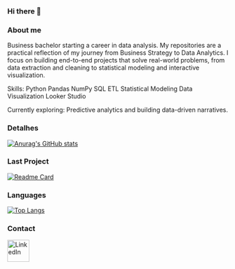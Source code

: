 ### Hi there 👋

### About me
Business bachelor starting a career in data analysis.
My repositories are a practical reflection of my journey from Business Strategy to Data Analytics. I focus on building end-to-end projects that solve real-world problems, from data extraction and cleaning to statistical modeling and interactive visualization.

Skills: Python Pandas NumPy SQL ETL Statistical Modeling Data Visualization Looker Studio

Currently exploring: Predictive analytics and building data-driven narratives.

### Detalhes
[![Anurag's GitHub stats](https://github-readme-stats.vercel.app/api?username=marinafso)](https://github.com/anuraghazra/github-readme-stats)

### Last Project
[![Readme Card](https://github-readme-stats.vercel.app/api/pin/?username=marinafso&repo=Tik-Tok-Project)](https://github.com/anuraghazra/github-readme-stats)

### Languages

[![Top Langs](https://github-readme-stats.vercel.app/api/top-langs/?username=marinafso)](https://github.com/anuraghazra/github-readme-stats)

### Contact

[<img src='https://img.shields.io/badge/LinkedIn-0077B5?style=for-the-badge&logo=linkedin&logoColor=white' alt='LinkedIn' height='50'>](https://www.linkedin.com/in/marinafsoliveira/)
<!--
**marinafso/marinafso** is a ✨ _special_ ✨ repository because its `README.md` (this file) appears on your GitHub profile.

Here are some ideas to get you started:

- 🔭 I’m currently working on ...
- 🌱 I’m currently learning ...
- 👯 I’m looking to collaborate on ...
- 🤔 I’m looking for help with ...
- 💬 Ask me about ...
- 📫 How to reach me: ...
- 😄 Pronouns: ...
- ⚡ Fun fact: ...
-->
